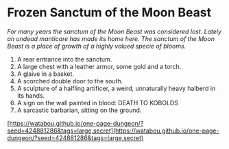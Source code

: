 # Frozen Sanctum of the Moon Beast

_For many years the sanctum of the Moon Beast was considered lost. Lately an undead manticore has made its home here. The sanctum of the Moon Beast is a place of growth of a highly valued specie of blooms._

1. A rear entrance into the sanctum.
2. A large chest with a leather armor, some gold and a torch.
3. A glaive in a basket.
4. A scorched double door to the south.
5. A sculpture of a halfling artificer, a weird, unnaturally heavy halberd in its hands.
6. A sign on the wall painted in blood: DEATH TO KOBOLDS
7. A sarcastic barbarian, sitting on the ground.

[https://watabou.github.io/one-page-dungeon/?seed=424881286&tags=large,secret](https://watabou.github.io/one-page-dungeon/?seed=424881286&tags=large,secret)
